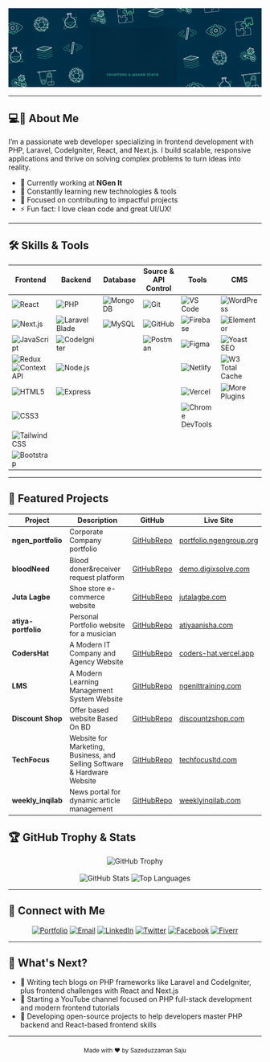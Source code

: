 <!-- HEADER -->
<img src="https://github.com/sazeduzzaman/Sazeduzzaman/blob/main/saju'sBanner.gif" alt="Mokkapps GitHub README header image">

---

## 💻👦 About Me

I’m a passionate web developer specializing in frontend development with PHP, Laravel, CodeIgniter, React, and Next.js. I build scalable, responsive applications and thrive on solving complex problems to turn ideas into reality.

- 🔭 Currently working at **NGen It**
- 🌱 Constantly learning new technologies & tools
- 🎯 Focused on contributing to impactful projects
- ⚡ Fun fact: I love clean code and great UI/UX!

---

## 🛠️ Skills & Tools

| Frontend        | Backend             | Database      | Source & API Control                                              | Tools                                             | CMS                                               |
|-----------------|---------------------|---------------|------------------------------------------------------------------|--------------------------------------------------|----------------------------------------------------|
| ![React](https://img.shields.io/badge/React-61DAFB?style=flat&logo=react&logoColor=black) | ![PHP](https://img.shields.io/badge/PHP-777BB4?style=flat&logo=php&logoColor=white) | ![MongoDB](https://img.shields.io/badge/MongoDB-47A248?style=flat&logo=mongodb&logoColor=white) | ![Git](https://img.shields.io/badge/Git-F05032?style=flat&logo=git&logoColor=white) | ![VS Code](https://img.shields.io/badge/VS_Code-007ACC?style=flat&logo=visual-studio-code&logoColor=white) | ![WordPress](https://img.shields.io/badge/WordPress-21759B?style=flat&logo=wordpress&logoColor=white) |
| ![Next.js](https://img.shields.io/badge/Next.js-000000?style=flat&logo=nextdotjs&logoColor=white) | ![Laravel Blade](https://img.shields.io/badge/Laravel_Blade-FF2D20?style=flat&logo=laravel&logoColor=white) | ![MySQL](https://img.shields.io/badge/MySQL-4479A1?style=flat&logo=mysql&logoColor=white) | ![GitHub](https://img.shields.io/badge/GitHub-181717?style=flat&logo=github&logoColor=white) | ![Firebase](https://img.shields.io/badge/Firebase-FFCA28?style=flat&logo=firebase&logoColor=black) | ![Elementor](https://img.shields.io/badge/Elementor-92003B?style=flat&logo=elementor&logoColor=white) |
| ![JavaScript](https://img.shields.io/badge/JavaScript-F7DF1E?style=flat&logo=javascript&logoColor=black) | ![CodeIgniter](https://img.shields.io/badge/CodeIgniter-EF4223?style=flat&logo=codeigniter&logoColor=white) |               | ![Postman](https://img.shields.io/badge/Postman-FF6C37?style=flat&logo=postman&logoColor=white) | ![Figma](https://img.shields.io/badge/Figma-F24E1E?style=flat&logo=figma&logoColor=white) | ![Yoast SEO](https://img.shields.io/badge/Yoast_SEO-7A0BC1?style=flat&logo=yoast&logoColor=white) |
| ![Redux](https://img.shields.io/badge/Redux-764ABC?style=flat&logo=redux&logoColor=white) ![Context API](https://img.shields.io/badge/Context_API-61DAFB?style=flat&logo=react&logoColor=white) | ![Node.js](https://img.shields.io/badge/Node.js-339933?style=flat&logo=node.js&logoColor=white) |               |                                                                  | ![Netlify](https://img.shields.io/badge/Netlify-00C7B7?style=flat&logo=netlify&logoColor=white) | ![W3 Total Cache](https://img.shields.io/badge/W3_Total_Cache-0A0A0A?style=flat&logo=cachet&logoColor=white) |
| ![HTML5](https://img.shields.io/badge/HTML5-E34F26?style=flat&logo=html5&logoColor=white) | ![Express](https://img.shields.io/badge/Express.js-000000?style=flat&logo=express&logoColor=white) |               |                                                                  | ![Vercel](https://img.shields.io/badge/Vercel-000000?style=flat&logo=vercel&logoColor=white) | ![More Plugins](https://img.shields.io/badge/Others_Plugins-555555?style=flat) |
| ![CSS3](https://img.shields.io/badge/CSS3-1572B6?style=flat&logo=css3&logoColor=white) |                     |               |                                                                  | ![Chrome DevTools](https://img.shields.io/badge/Chrome_DevTools-4285F4?style=flat&logo=google-chrome&logoColor=white) | |
| ![Tailwind CSS](https://img.shields.io/badge/Tailwind_CSS-38B2AC?style=flat&logo=tailwind-css&logoColor=white) |                     |               |                                                                  |                                                  | |
| ![Bootstrap](https://img.shields.io/badge/Bootstrap-563D7C?style=flat&logo=bootstrap&logoColor=white) |                     |               |                                                                  |                                                  | |



---

## 📌 Featured Projects

| Project | Description | GitHub | Live Site |
|---------|-------------|--------|-----------|
| **ngen_portfolio** | Corporate Company portfolio | [GitHubRepo](https://github.com/sazeduzzaman/ngen_portfolio) | [portfolio.ngengroup.org](https://portfolio.ngengroup.org/) |
| **bloodNeed** | Blood doner&receiver request platform | [GitHubRepo](https://github.com/sazeduzzaman/bloodNeed) | [demo.digixsolve.com](https://demo.digixsolve.com/) |
| **Juta Lagbe** | Shoe store e-commerce website | [GitHubRepo](https://github.com/khandkershahed/Juta-Lagbe) | [jutalagbe.com](https://jutalagbe.com/) |
| **atiya-portfolio** | Personal Portfolio website for a musician | [GitHubRepo](https://github.com/sazeduzzaman/atiya-portfolio) | [atiyaanisha.com](https://atiyaanisha.com/) |
| **CodersHat** | A Modern IT Company and Agency Website | [GitHubRepo](https://github.com/sazeduzzaman/CodersHat) | [coders-hat.vercel.app](https://coders-hat.vercel.app/) |
| **LMS** | A Modern Learning Management System Website | [GitHubRepo](https://sazeduzzaman.github.io/training/) | [ngenittraining.com](https://www.ngenittraining.com/) |
| **Discount Shop** | Offer based website Based On BD | [GitHubRepo](https://github.com/sazeduzzaman/discountZshop) | [discountzshop.com](https://www.discountzshop.com/) |
| **TechFocus** | Website for Marketing, Business, and Selling Software & Hardware Website | [GitHubRepo](https://github.com/sazeduzzaman/TechFocus-FrontEnd) | [techfocusltd.com](https://techfocusltd.com/) | 
| **weekly_inqilab** | News portal for  dynamic article management | [GitHubRepo](https://github.com/sazeduzzaman/weekly_inqilab) | [weeklyinqilab.com](https://weeklyinqilab.com/) |



## 🏆 GitHub Trophy & Stats

<div align="center">
  <img src="https://github-profile-trophy.vercel.app/?username=sazeduzzaman&theme=radical&no-frame=true&no-bg=true" alt="GitHub Trophy" width="300"/>
  <br><br>
  <img src="https://github-readme-stats.vercel.app/api?username=sazeduzzaman&show_icons=true&theme=radical" alt="GitHub Stats" width="450"/>
  <img src="https://github-readme-stats.vercel.app/api/top-langs/?username=sazeduzzaman&layout=compact&theme=radical" alt="Top Languages" width="350"/>
</div>

---
## 🔗 Connect with Me

<div align="center">
  <a href="https://szamansaju-98e92.web.app" target="_blank"><img alt="Portfolio" src="https://img.shields.io/badge/Portfolio-000000?style=for-the-badge&logo=firefox&logoColor=orange"/></a>
  <a href="mailto:szamansaju@gmail.com" target="_blank"><img alt="Email" src="https://img.shields.io/badge/Email-D14836?style=for-the-badge&logo=gmail&logoColor=white"/></a>
  <a href="https://linkedin.com/in/szamansaju" target="_blank"><img alt="LinkedIn" src="https://img.shields.io/badge/LinkedIn-0077B5?style=for-the-badge&logo=linkedin&logoColor=white"/></a>
  <a href="https://twitter.com/programmersaju" target="_blank"><img alt="Twitter" src="https://img.shields.io/badge/Twitter-1DA1F2?style=for-the-badge&logo=twitter&logoColor=white"/></a>
  <a href="https://facebook.com/iamsaju.99" target="_blank"><img alt="Facebook" src="https://img.shields.io/badge/Facebook-1877F2?style=for-the-badge&logo=facebook&logoColor=white"/></a>
  <a href="https://www.fiverr.com/sazeduzzamansaj" target="_blank"><img alt="Fiverr" src="https://img.shields.io/badge/Fiverr-1DBF73?style=for-the-badge&logo=fiverr&logoColor=white"/></a>
</div>

---


## 🚀 What's Next?
- 📝 Writing tech blogs on PHP frameworks like Laravel and CodeIgniter, plus frontend challenges with React and Next.js
- 🎥 Starting a YouTube channel focused on PHP full-stack development and modern frontend tutorials
- 🔧 Developing open-source projects to help developers master PHP backend and React-based frontend skills

---

<div align="center">
  <sub>Made with ❤️ by Sazeduzzaman Saju</sub>
</div>
